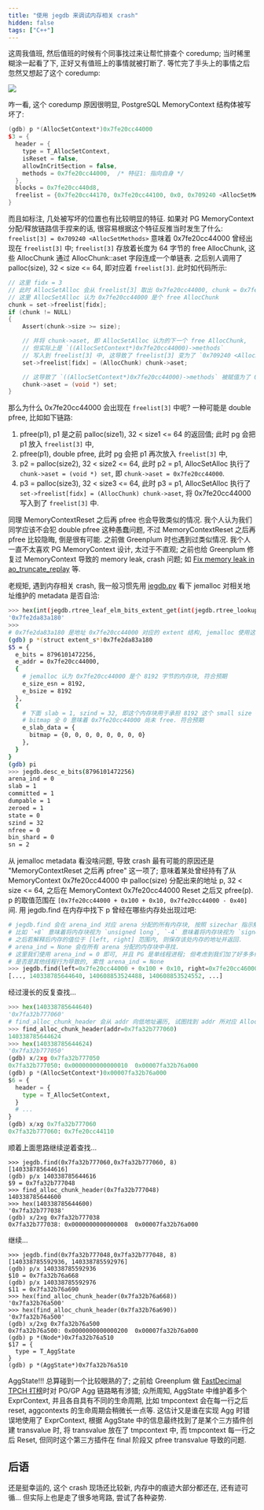 ```yaml
---
title: "使用 jegdb 来调试内存相关 crash"
hidden: false
tags: ["C++"]
---
```


这周我值班, 然后值班的时候有个同事找过来让帮忙排查个 coredump; 当时稀里糊涂一起看了下, 正好又有值班上的事情就被打断了. 等忙完了手头上的事情之后忽然又想起了这个 coredump:

![]({{site.url}}/assets/20220922020201.jpg)

咋一看, 这个 coredump 原因很明显, PostgreSQL MemoryContext 结构体被写坏了:

```c++
(gdb) p *(AllocSetContext*)0x7fe20cc44000
$3 = {
  header = {
    type = T_AllocSetContext,
    isReset = false,
    allowInCritSection = false,
    methods = 0x7fe20cc44000,  /* 特征1: 指向自身 */
  },
  blocks = 0x7fe20cc440d8,
  freelist = {0x7fe20cc44170, 0x7fe20cc44100, 0x0, 0x709240 <AllocSetMethods> /* 特征2 */, 0x7fe20cc44300, 0x7fe20cc441f0, 0x0, 0x0, 0x0, 0x0, 0x0},
}
```

而且如标注, 几处被写坏的位置也有比较明显的特征. 如果对 PG MemoryContext 分配/释放链路信手捏来的话, 很容易根据这个特征反推当时发生了什么: `freelist[3] = 0x709240 <AllocSetMethods>` 意味着 0x7fe20cc44000 曾经出现在 `freelist[3]` 中; `freelist[3]` 存放着长度为 64 字节的 free AllocChunk, 这些 AllocChunk 通过 AllocChunk::aset 字段连成一个单链表. 之后别人调用了 palloc(size), 32 < size <= 64, 即对应着 `freelist[3]`. 此时如代码所示:

```C
// 这里 fidx = 3
// 此时 AllocSetAlloc 会从 freelist[3] 取出 0x7fe20cc44000, chunk = 0x7fe20cc44000;
// 这里 AllocSetAlloc 认为 0x7fe20cc44000 是个 free AllocChunk
chunk = set->freelist[fidx];
if (chunk != NULL)
{
    Assert(chunk->size >= size);

    // 并将 chunk->aset, 即 AllocSetAlloc 认为的下一个 free AllocChunk,
    // 但实际上是 `((AllocSetContext*)0x7fe20cc44000)->methods`
    // 写入到 freelist[3] 中, 这导致了 freelist[3] 变为了 `0x709240 <AllocSetMethods>`.
    set->freelist[fidx] = (AllocChunk) chunk->aset;

    // 这导致了 `((AllocSetContext*)0x7fe20cc44000)->methods` 被赋值为了 0x7fe20cc44000
    chunk->aset = (void *) set;
}
```

那么为什么 0x7fe20cc44000 会出现在 `freelist[3]` 中呢? 一种可能是 double pfree, 比如如下链路:

1. pfree(p1), p1 是之前 palloc(size1), 32 < size1 <= 64 的返回值; 此时 pg 会把 p1 放入 `freelist[3]` 中,
2. pfree(p1), double pfree, 此时 pg 会把 p1 再次放入 `freelist[3]` 中,
3. p2 = palloc(size2), 32 < size2 <= 64, 此时 p2 = p1, AllocSetAlloc 执行了 `chunk->aset = (void *) set`, 即 `chunk->aset = 0x7fe20cc44000`.
4. p3 = palloc(size3), 32 < size3 <= 64, 此时 p3 = p1, AllocSetAlloc 执行了 `set->freelist[fidx] = (AllocChunk) chunk->aset`, 将 0x7fe20cc44000 写入到了 `freelist[3]` 中.

同理 MemoryContextReset 之后再 pfree 也会导致类似的情况. 我个人认为我们同学应该不会犯 double pfree 这种愚蠢问题, 不过 MemoryContextReset 之后再 pfree 比较隐晦, 倒是很有可能. 之前做 Greenplum 时也遇到过类似情况. 我个人一直不太喜欢 PG MemoryContext 设计, 太过于不直观; 之前也给 Greenplum 修复过 MemoryContext 导致的 memory leak, crash 问题; 如 [Fix memory leak in ao_truncate_replay](https://hidva.com/g?u=https://github.com/greenplum-db/gpdb/pull/11210) 等.

老规矩, 遇到内存相关 crash, 我一般习惯先用 [jegdb.py](https://hidva.com/g?u=https://github.com/hidva/hidva.github.io/blob/dev/_drafts/jegdb.py) 看下 jemalloc 对相关地址维护的 metadata 是否自洽:

```bash
>>> hex(int(jegdb.rtree_leaf_elm_bits_extent_get(int(jegdb.rtree_lookup(0x7fe20cc44000))).address))
'0x7fe2da83a180'
>>>
# 0x7fe2da83a180 是地址 0x7fe20cc44000 对应的 extent 结构, jemalloc 使用这个结构记录相关元信息.
(gdb) p *(struct extent_s*)0x7fe2da83a180
$5 = {
  e_bits = 8796101472256,
  e_addr = 0x7fe20cc44000,
  {
    # jemalloc 认为 0x7fe20cc44000 是个 8192 字节的内存块, 符合预期
    e_size_esn = 8192,
    e_bsize = 8192
  },
  {
    # 下面 slab = 1, szind = 32, 即这个内存块用于承担 8192 这个 small size class 的内存分配
    # bitmap 全 0 意味着 0x7fe20cc44000 尚未 free. 符合预期
    e_slab_data = {
      bitmap = {0, 0, 0, 0, 0, 0, 0, 0}
    },
  }
}
(gdb) pi
>>> jegdb.desc_e_bits(8796101472256)
arena_ind = 0
slab = 1
committed = 1
dumpable = 1
zeroed = 1
state = 0
szind = 32
nfree = 0
bin_shard = 0
sn = 2
```

从 jemalloc metadata 看没啥问题, 导致 crash 最有可能的原因还是 "MemoryContextReset 之后再 pfree" 这一项了; 意味着某处曾经持有了从 MemoryContext 0x7fe20cc44000 中 palloc(size) 分配出来的地址 p, 32 < size <= 64, 之后在 MemoryContext 0x7fe20cc44000 Reset 之后又 pfree(p). p 的取值范围在 `[0x7fe20cc44000 + 0x100 + 0x10, 0x7fe20cc44000 - 0x40]` 间. 用 jegdb.find 在内存中找下 p 曾经在哪些内存处出现过吧:

``` python
# jegdb.find 会在 arena_ind 对应 arena 分配的所有内存块, 按照 sizechar 指示解释内存块,
# 比如 `+8` 意味着将内存块视为 `unsigned long`, `-4` 意味着将内存块视为 `signed int`,
# 之后若解释后内存的值位于 [left, right] 范围内, 则保存该处内存的地址并返回.
# arena_ind = None 会在所有 arena 分配的内存块中寻找.
# 这里我们使用 arena_ind = 0 即可, 并且 PG 是单线程进程; 但考虑到我们加了好多多线程逻辑, 不确定
# 是否是其他线程行为导致的, 索性 arena_ind = None
>>> jegdb.find(left=0x7fe20cc44000 + 0x100 + 0x10, right=0x7fe20cc46000 - 0x40, sizechar=+8, arena_ind=None)
[..., 140338785644640, 140608853524488, 140608853524552, ...]
```

经过漫长的反复查找...

```python
>>> hex(140338785644640)
'0x7fa32b777060'
# find_alloc_chunk_header 会从 addr 向低地址遍历, 试图找到 addr 所对应 AllocChunk header
>>> find_alloc_chunk_header(addr=0x7fa32b777060)
140338785644624
>>> hex(140338785644624)
'0x7fa32b777050'
(gdb) x/2xg 0x7fa32b777050
0x7fa32b777050:	0x0000000000000010	0x00007fa32b76a000
(gdb) p *(AllocSetContext*)0x00007fa32b76a000
$6 = {
  header = {
    type = T_AllocSetContext,
  }
  # ...
}
(gdb) x/xg 0x7fa32b777060
0x7fa32b777060:	0x7fe20cc44110
```

顺着上面思路继续逆着查找...

```
>>> jegdb.find(0x7fa32b777060,0x7fa32b777060, 8)
[140338785644616]
(gdb) p/x 140338785644616
$9 = 0x7fa32b777048
>>> find_alloc_chunk_header(0x7fa32b777048)
140338785644600
>>> hex(140338785644600)
'0x7fa32b777038'
(gdb) x/2xg 0x7fa32b777038
0x7fa32b777038:	0x0000000000000008	0x00007fa32b76a000
```

继续...

```
>>> jegdb.find(0x7fa32b777048,0x7fa32b777048, 8)
[140338785592936, 140338785592976]
(gdb) p/x 140338785592936
$10 = 0x7fa32b76a668
(gdb) p/x 140338785592976
$11 = 0x7fa32b76a690
>>> hex(find_alloc_chunk_header(0x7fa32b76a668))
'0x7fa32b76a500'
>>> hex(find_alloc_chunk_header(0x7fa32b76a690))
'0x7fa32b76a500'
(gdb) x/2xg 0x7fa32b76a500
0x7fa32b76a500:	0x0000000000000200	0x00007fa32b76a000
(gdb) p *(Node*)0x7fa32b76a510
$17 = {
  type = T_AggState
}
(gdb) p *(AggState*)0x7fa32b76a510
```

AggState!!! 总算碰到一个比较眼熟的了; 之前给 Greenplum 做 [FastDecimal TPCH 打榜]({{site.url}}/2020/01/16/optimizer/)时对 PG/GP Agg 链路略有涉猎; 众所周知, AggState 中维护着多个 ExprContext, 并且各自具有不同的生命周期, 比如 tmpcontext 会在每一行之后 reset, aggcontexts 的生命周期会稍微长一点等. 这估计又是谁在实现 Agg 时错误地使用了 ExprContext, 根据 AggState 中的信息最终找到了是某个三方插件创建 transvalue 时, 将 transvalue 放在了 tmpcontext 中, 而 tmpcontext 每一行之后 Reset, 但同时这个第三方插件在 final 阶段又 pfree transvalue 导致的问题.

## 后语

还是挺幸运的, 这个 crash 现场还比较新, 内存中的痕迹大部分都还在, 还有迹可循... 但实际上也是走了很多地弯路, 尝试了各种姿势.
